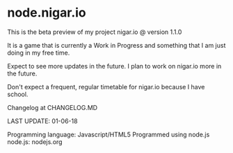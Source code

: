 # node.nigar.io
This is the beta preview of my project nigar.io @ version 1.1.0

It is a game that is currently a Work in Progress and something that I am just doing in my free time.

Expect to see more updates in the future. I plan to work on nigar.io more in the future.

Don't expect a frequent, regular timetable for nigar.io because I have school.

Changelog at CHANGELOG.MD

LAST UPDATE: 01-06-18

Programming language: Javascript/HTML5
Programmed using node.js
node.js: nodejs.org
